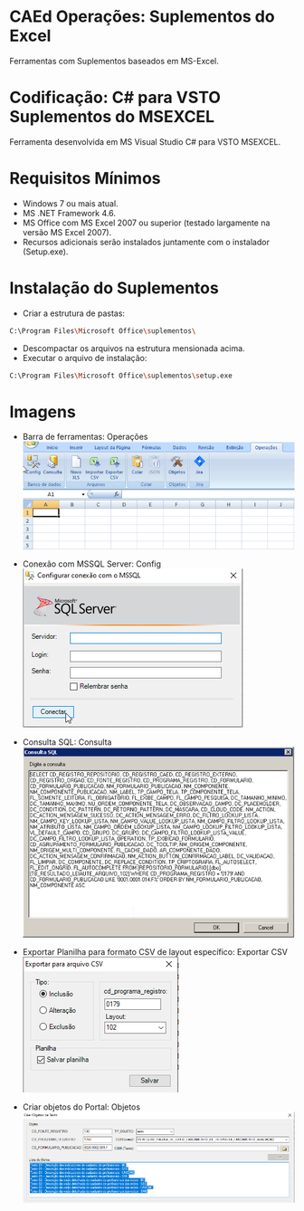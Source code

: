 # CAEd Operações: Suplementos do Excel
Ferramentas com Suplementos baseados em MS-Excel.

# Codificação: C# para VSTO Suplementos do MSEXCEL
Ferramenta desenvolvida em MS Visual Studio C# para VSTO MSEXCEL.

# Requisitos Mínimos
- Windows 7 ou mais atual.
- MS .NET Framework 4.6.
- MS Office com MS Excel 2007 ou superior (testado largamente na versão MS Excel 2007).
- Recursos adicionais serão instalados juntamente com o instalador (Setup.exe).

# Instalação do Suplementos
- Criar a estrutura de pastas: 
```sh
C:\Program Files\Microsoft Office\suplementos\
```
- Descompactar os arquivos na estrutura mensionada acima.
- Executar o arquivo de instalação:
```sh
C:\Program Files\Microsoft Office\suplementos\setup.exe
```
# Imagens

- Barra de ferramentas: Operações
![image9.png](https://github.com/difusao/Binary/blob/master/CAEd/Suplementos/Operacoes/images/img1.png)

- Conexão com MSSQL Server: Config
![image9.png](https://github.com/difusao/Binary/blob/master/CAEd/Suplementos/Operacoes/images/img2.png)

- Consulta SQL: Consulta
![image9.png](https://github.com/difusao/Binary/blob/master/CAEd/Suplementos/Operacoes/images/img3.png)

- Exportar Planilha para formato CSV de layout específico: Exportar CSV
![image9.png](https://github.com/difusao/Binary/blob/master/CAEd/Suplementos/Operacoes/images/img4.png)

- Criar objetos do Portal: Objetos
![image9.png](https://github.com/difusao/Binary/blob/master/CAEd/Suplementos/Operacoes/images/img5.png)